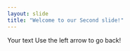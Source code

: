 ```yaml
---
layout: slide
title: "Welcome to our Second slide!"
---
```

Your text
Use the left arrow to go back!